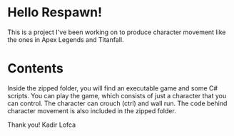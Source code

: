 # Hello Respawn! 
This is a project I've been working on to produce character movement like the ones in Apex Legends and Titanfall. 

# Contents
Inside the zipped folder, you will find an executable game and some C# scripts.
You can play the game, which consists of just a character that you can control. The character can crouch (ctrl) and wall run.
The code behind character movement is also included in the zipped folder.

Thank you!
Kadir Lofca